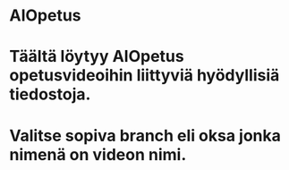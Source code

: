 # AIOpetus
# Täältä löytyy AIOpetus opetusvideoihin liittyviä hyödyllisiä tiedostoja. 
# Valitse sopiva branch eli oksa jonka nimenä on videon nimi.
